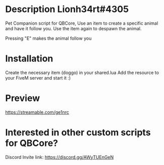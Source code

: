 # Description Lionh34rt#4305
Pet Companion script for QBCore,
Use an item to create a specific animal and have it follow you.
Use the item again to despawn the animal.

Pressing "E" makes the animal follow you

# Installation
Create the necessary item (doggo) in your shared.lua
Add the resource to your FiveM server and start it :)

# Preview
https://streamable.com/ge1nrc

# Interested in other custom scripts for QBCore?
Discord Invite link: https://discord.gg/AWyTUEnGeN
